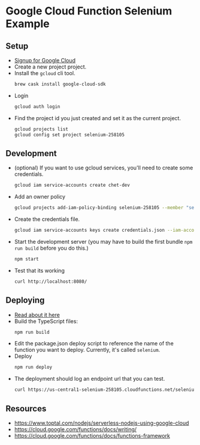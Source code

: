 # Google Cloud Function Selenium Example

## Setup
- [Signup for Google Cloud](https://console.cloud.google.com)
- Create a new project project.
- Install the `gcloud` cli tool.
	```sh
	brew cask install google-cloud-sdk
	```
- Login
	```sh
	gcloud auth login
	```
- Find the project id you just created and set it as the current project.
	```sh
	gcloud projects list
	gcloud config set project selenium-258105
	```

## Development
- (optional) If you want to use gcloud services, you'll need to create some credentials.
	```sh
	gcloud iam service-accounts create chet-dev
	```
- Add an owner policy
	```sh
	gcloud projects add-iam-policy-binding selenium-258105 --member "serviceAccount:chet-dev@selenium-258105.iam.gserviceaccount.com" --role "roles/owner"
	```
- Create the credentials file.
	```sh
	gcloud iam service-accounts keys create credentials.json --iam-account chet-dev@selenium-258105.iam.gserviceaccount.com
	```
- Start the development server (you may have to build the first bundle `npm run build` before you do this.)
	```sh
	npm start
	```
- Test that its working
	```sh
	curl http://localhost:8080/
	```

## Deploying
- [Read about it here](https://cloud.google.com/functions/docs/deploying/filesystem)
- Build the TypeScript files:
	```sh
	npm run build
	```
- Edit the package.json deploy script to reference the name of the function you want to deploy. Currently, it's called `selenium`.
- Deploy
	```sh
	npm run deploy
	```
- The deployment should log an endpoint url that you can test.
	```sh
	curl https://us-central1-selenium-258105.cloudfunctions.net/selenium
	```

## Resources
- https://www.toptal.com/nodejs/serverless-nodejs-using-google-cloud
- https://cloud.google.com/functions/docs/writing/
- https://cloud.google.com/functions/docs/functions-framework